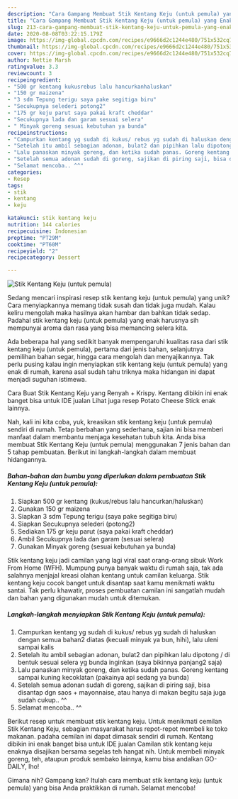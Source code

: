 ```yaml
---
description: "Cara Gampang Membuat Stik Kentang Keju (untuk pemula) yang Enak Banget"
title: "Cara Gampang Membuat Stik Kentang Keju (untuk pemula) yang Enak Banget"
slug: 213-cara-gampang-membuat-stik-kentang-keju-untuk-pemula-yang-enak-banget
date: 2020-08-08T03:22:15.179Z
image: https://img-global.cpcdn.com/recipes/e9666d2c1244e480/751x532cq70/stik-kentang-keju-untuk-pemula-foto-resep-utama.jpg
thumbnail: https://img-global.cpcdn.com/recipes/e9666d2c1244e480/751x532cq70/stik-kentang-keju-untuk-pemula-foto-resep-utama.jpg
cover: https://img-global.cpcdn.com/recipes/e9666d2c1244e480/751x532cq70/stik-kentang-keju-untuk-pemula-foto-resep-utama.jpg
author: Nettie Marsh
ratingvalue: 3.3
reviewcount: 3
recipeingredient:
- "500 gr kentang kukusrebus lalu hancurkanhaluskan"
- "150 gr maizena"
- "3 sdm Tepung terigu saya pake segitiga biru"
- "Secukupnya selederi potong2"
- "175 gr keju parut saya pakai kraft cheddar"
- "Secukupnya lada dan garam sesuai selera"
- " Minyak goreng sesuai kebutuhan ya bunda"
recipeinstructions:
- "Campurkan kentang yg sudah di kukus/ rebus yg sudah di haluskan dengan semua bahan2 diatas (kecuali minyak ya bun, hihi), lalu uleni sampai kalis"
- "Setelah itu ambil sebagian adonan, bulat2 dan pipihkan lalu dipotong / di bentuk sesuai selera yg bunda inginkan (saya bikinnya panjang2 saja)"
- "Lalu panaskan minyak goreng, dan ketika sudah panas. Goreng kentang sampai kuning kecoklatan (pakainya api sedang ya bunda)"
- "Setelah semua adonan sudah di goreng, sajikan di piring saji, bisa disantap dgn saos + mayonnaise, atau hanya di makan begitu saja juga sudah cukup.. ^^"
- "Selamat mencoba.. ^^"
categories:
- Resep
tags:
- stik
- kentang
- keju

katakunci: stik kentang keju 
nutrition: 144 calories
recipecuisine: Indonesian
preptime: "PT29M"
cooktime: "PT60M"
recipeyield: "2"
recipecategory: Dessert

---
```



![Stik Kentang Keju (untuk pemula)](https://img-global.cpcdn.com/recipes/e9666d2c1244e480/751x532cq70/stik-kentang-keju-untuk-pemula-foto-resep-utama.jpg)

Sedang mencari inspirasi resep stik kentang keju (untuk pemula) yang unik? Cara menyiapkannya memang tidak susah dan tidak juga mudah. Kalau keliru mengolah maka hasilnya akan hambar dan bahkan tidak sedap. Padahal stik kentang keju (untuk pemula) yang enak harusnya sih mempunyai aroma dan rasa yang bisa memancing selera kita.

Ada beberapa hal yang sedikit banyak mempengaruhi kualitas rasa dari stik kentang keju (untuk pemula), pertama dari jenis bahan, selanjutnya pemilihan bahan segar, hingga cara mengolah dan menyajikannya. Tak perlu pusing kalau ingin menyiapkan stik kentang keju (untuk pemula) yang enak di rumah, karena asal sudah tahu triknya maka hidangan ini dapat menjadi suguhan istimewa.

Cara Buat Stik Kentang Keju yang Renyah + Krispy. Kentang dibikin ini enak banget bisa untuk IDE jualan Lihat juga resep Potato Cheese Stick enak lainnya.


Nah, kali ini kita coba, yuk, kreasikan stik kentang keju (untuk pemula) sendiri di rumah. Tetap berbahan yang sederhana, sajian ini bisa memberi manfaat dalam membantu menjaga kesehatan tubuh kita. Anda bisa membuat Stik Kentang Keju (untuk pemula) menggunakan 7 jenis bahan dan 5 tahap pembuatan. Berikut ini langkah-langkah dalam membuat hidangannya.

<!--inarticleads1-->

##### Bahan-bahan dan bumbu yang diperlukan dalam pembuatan Stik Kentang Keju (untuk pemula):

1. Siapkan 500 gr kentang (kukus/rebus lalu hancurkan/haluskan)
1. Gunakan 150 gr maizena
1. Siapkan 3 sdm Tepung terigu (saya pake segitiga biru)
1. Siapkan Secukupnya selederi (potong2)
1. Sediakan 175 gr keju parut (saya pakai kraft cheddar)
1. Ambil Secukupnya lada dan garam (sesuai selera)
1. Gunakan  Minyak goreng (sesuai kebutuhan ya bunda)


Stik kentang keju jadi camilan yang lagi viral saat orang-orang sibuk Work From Home (WFH). Mumpung punya banyak waktu di rumah saja, tak ada salahnya menjajal kreasi olahan kentang untuk camilan keluarga. Stik kentang keju cocok banget untuk disantap saat kamu menikmati waktu santai. Tak perlu khawatir, proses pembuatan camilan ini sangatlah mudah dan bahan yang digunakan mudah untuk ditemukan. 

<!--inarticleads2-->

##### Langkah-langkah menyiapkan Stik Kentang Keju (untuk pemula):

1. Campurkan kentang yg sudah di kukus/ rebus yg sudah di haluskan dengan semua bahan2 diatas (kecuali minyak ya bun, hihi), lalu uleni sampai kalis
1. Setelah itu ambil sebagian adonan, bulat2 dan pipihkan lalu dipotong / di bentuk sesuai selera yg bunda inginkan (saya bikinnya panjang2 saja)
1. Lalu panaskan minyak goreng, dan ketika sudah panas. Goreng kentang sampai kuning kecoklatan (pakainya api sedang ya bunda)
1. Setelah semua adonan sudah di goreng, sajikan di piring saji, bisa disantap dgn saos + mayonnaise, atau hanya di makan begitu saja juga sudah cukup.. ^^
1. Selamat mencoba.. ^^


Berikut resep untuk membuat stik kentang keju. Untuk menikmati cemilan Stik Kentang Keju, sebagian masyarakat harus repot-repot membeli ke toko makanan. padaha cemilan ini dapat dimasak sendiri di rumah. Kentang dibikin ini enak banget bisa untuk IDE jualan Camilan stik kentang keju enaknya disajikan bersama segelas teh hangat nih. Untuk membeli minyak goreng, teh, ataupun produk sembako lainnya, kamu bisa andalkan GO-DAILY, lho! 

Gimana nih? Gampang kan? Itulah cara membuat stik kentang keju (untuk pemula) yang bisa Anda praktikkan di rumah. Selamat mencoba!
